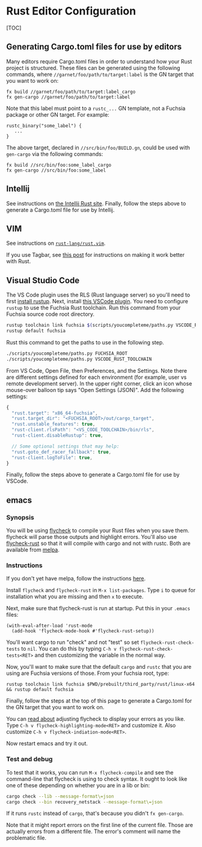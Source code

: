 # Rust Editor Configuration

[TOC]

## Generating Cargo.toml files for use by editors

Many editors require Cargo.toml files in order to understand how your Rust
project is structured. These files can be generated using the following
commands, where `//garnet/foo/path/to/target:label` is the GN target that
you want to work on:

```
fx build //garnet/foo/path/to/target:label_cargo
fx gen-cargo //garnet/foo/path/to/target:label
```

Note that this label must point to a `rustc_...` GN template, not a Fuchsia package or other GN
target. For example:

```
rustc_binary("some_label") {
   ...
}
```

The above target, declared in `//src/bin/foo/BUILD.gn`, could be used with `gen-cargo`
via the following commands:

```
fx build //src/bin/foo:some_label_cargo
fx gen-cargo //src/bin/foo:some_label
```

## Intellij

See instructions on [the Intellij Rust site](https://intellij-rust.github.io/).
Finally, follow the steps above to generate a Cargo.toml file for use by Intellij.

## VIM

See instructions on [`rust-lang/rust.vim`](https://github.com/rust-lang/rust.vim).

If you use Tagbar, see [this post](https://users.rust-lang.org/t/taglist-like-vim-plugin-for-rust/21924/13)
for instructions on making it work better with Rust.

## Visual Studio Code

The VS Code plugin uses the RLS (Rust language server) so you'll need to first
[install rustup](https://rustup.rs/). Next, install [this VSCode plugin].
You need to configure `rustup` to use the Fuchsia Rust toolchain.
Run this command from your Fuchsia source code root directory.

```sh
rustup toolchain link fuchsia $(scripts/youcompleteme/paths.py VSCODE_RUST_TOOLCHAIN)
rustup default fuchsia
```

Rust this command to get the paths to use in the following step.
```sh
./scripts/youcompleteme/paths.py FUCHSIA_ROOT
./scripts/youcompleteme/paths.py VSCODE_RUST_TOOLCHAIN
```

From VS Code, Open File, then Preferences, and the Settings.
Note there are different settings defined for each environment (for example, user vs remote development server).
In the upper right corner, click an icon whose mouse-over balloon tip says "Open Settings (JSON)".
Add the following settings:

```javascript
{
  "rust.target": "x86_64-fuchsia",
  "rust.target_dir": "<FUCHSIA_ROOT>/out/cargo_target",
  "rust.unstable_features": true,
  "rust-client.rlsPath": "<VS_CODE_TOOLCHAIN>/bin/rls",
  "rust-client.disableRustup": true,

  // Some optional settings that may help:
  "rust.goto_def_racer_fallback": true,
  "rust-client.logToFile": true,
}
```

Finally, follow the steps above to generate a Cargo.toml file for use by VSCode.

[this VSCode plugin]: https://marketplace.visualstudio.com/items?itemName=rust-lang.rust

## emacs

### Synopsis

You will be using [flycheck](https://www.flycheck.org/en/latest/) to compile
your Rust files when you save them.  flycheck will parse those outputs and
highlight errors.  You'll also use
[flycheck-rust](https://github.com/flycheck/flycheck-rust) so that it will
compile with cargo and not with rustc.  Both are available from
[melpa](https://melpa.org/#/).

### Instructions

If you don't yet have melpa, follow the instructions
[here](https://melpa.org/#/getting-started).

Install `flycheck` and `flycheck-rust` in `M-x list-packages`.  Type `i`
to queue for installation what you are missing and then `x` to execute.

Next, make sure that flycheck-rust is run at startup.  Put this in your `.emacs` files:

```elisp
(with-eval-after-load 'rust-mode
  (add-hook 'flycheck-mode-hook #'flycheck-rust-setup))
```

You'll want cargo to run "check" and not "test" so set
`flycheck-rust-check-tests` to `nil`.  You can do this by typing `C-h v
flycheck-rust-check-tests<RET>` and then customizing the variable in the normal
way.

Now, you'll want to make sure that the default `cargo` and `rustc` that you are
using are Fuchsia versions of those.  From your fuchsia root, type:

```elisp
rustup toolchain link fuchsia $PWD/prebuilt/third_party/rust/linux-x64 && rustup default fuchsia
```

Finally, follow the steps at the top of this page to generate a Cargo.toml for the GN target
that you want to work on.

You can [read about](http://www.flycheck.org/en/latest/user/error-reports.html)
adjusting flycheck to display your errors as you like.  Type `C-h v
flycheck-highlighting-mode<RET>` and customize it.  Also customize `C-h v
flycheck-indiation-mode<RET>`.

Now restart emacs and try it out.

### Test and debug

To test that it works, you can run `M-x flycheck-compile` and see the
command-line that flycheck is using to check syntax.  It ought to look like one
of these depending on whether you are in a lib or bin:

```sh
cargo check --lib --message-format\=json
cargo check --bin recovery_netstack --message-format\=json
```

If it runs `rustc` instead of `cargo`, that's because you didn't `fx gen-cargo`.

Note that it might report errors on the first line of the current file.  Those are
actually errors from a different file.  The error's comment will name the
problematic file.
